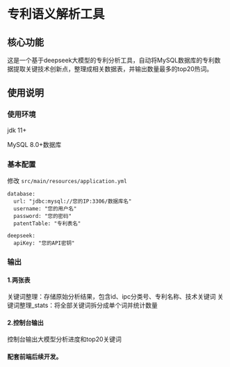 # 专利语义解析工具
## 核心功能
这是一个基于deepseek大模型的专利分析工具，自动将MySQL数据库的专利数据提取关键技术创新点，整理成相关数据表，并输出数量最多的top20热词。
## 使用说明
### 使用环境
jdk 11+

MySQL 8.0+数据库

### 基本配置
修改 ``src/main/resources/application.yml``
````
database:
  url: "jdbc:mysql://您的IP:3306/数据库名"
  username: "您的用户名"
  password: "您的密码"
  patentTable: "专利表名" 

deepseek:
  apiKey: "您的API密钥"
````
### 输出
#### 1.两张表
关键词整理：存储原始分析结果，包含id、ipc分类号、专利名称、技术关键词
关键词整理_stats：将全部关键词拆分成单个词并统计数量
#### 2.控制台输出
控制台输出大模型分析进度和top20关键词

#### 配套前端后续开发。
